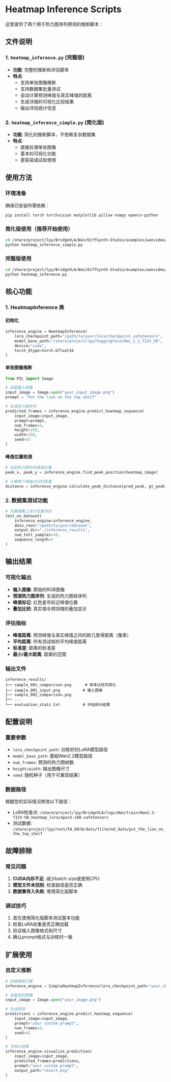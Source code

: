 # Heatmap Inference Scripts

这里提供了两个用于热力图序列预测的推断脚本：

## 文件说明

### 1. `heatmap_inference.py` (完整版)
- **功能**: 完整的推断和评估脚本
- **特点**:
  - 支持单张图像推断
  - 支持数据集批量测试
  - 自动计算预测峰值与真实峰值的距离
  - 生成详细的可视化比较结果
  - 输出评估统计信息

### 2. `heatmap_inference_simple.py` (简化版)
- **功能**: 简化的推断脚本，不依赖复杂数据集
- **特点**:
  - 直接处理单张图像
  - 基本的可视化功能
  - 更容易调试和使用

## 使用方法

### 环境准备
确保已安装所需依赖：
```bash
pip install torch torchvision matplotlib pillow numpy opencv-python
```

### 简化版使用（推荐开始使用）

```bash
cd /share/project/lpy/BridgeVLA/Wan/DiffSynth-Studio/examples/wanvideo/model_inference
python heatmap_inference_simple.py
```

### 完整版使用

```bash
cd /share/project/lpy/BridgeVLA/Wan/DiffSynth-Studio/examples/wanvideo/model_inference
python heatmap_inference.py
```

## 核心功能

### 1. HeatmapInference 类

#### 初始化
```python
inference_engine = HeatmapInference(
    lora_checkpoint_path="/path/to/your/lora/checkpoint.safetensors",
    model_base_path="/share/project/lpy/huggingface/Wan_2_2_TI2V_5B",
    device="cuda",
    torch_dtype=torch.bfloat16
)
```

#### 单张图像推断
```python
from PIL import Image

# 加载输入图像
input_image = Image.open("your_input_image.png")
prompt = "Put the lion on the top shelf"

# 生成热力图序列
predicted_frames = inference_engine.predict_heatmap_sequence(
    input_image=input_image,
    prompt=prompt,
    num_frames=5,
    height=256,
    width=256,
    seed=42
)
```

#### 峰值位置检测
```python
# 找到热力图中的峰值位置
peak_x, peak_y = inference_engine.find_peak_position(heatmap_image)

# 计算两个峰值之间的距离
distance = inference_engine.calculate_peak_distance(pred_peak, gt_peak)
```

### 2. 数据集测试功能

```python
# 在数据集上进行批量测试
test_on_dataset(
    inference_engine=inference_engine,
    data_root="/path/to/your/dataset",
    output_dir="./inference_results",
    num_test_samples=10,
    sequence_length=5
)
```

## 输出结果

### 可视化输出
- **输入图像**: 原始的RGB图像
- **预测热力图序列**: 生成的热力图帧序列
- **峰值标记**: 红色星号标记峰值位置
- **叠加比较**: 真实值与预测值的叠加显示

### 评估指标
- **峰值距离**: 预测峰值与真实峰值之间的欧几里得距离（像素）
- **平均距离**: 所有测试帧的平均峰值距离
- **标准差**: 距离的标准差
- **最小/最大距离**: 距离的范围

### 输出文件
```
inference_results/
├── sample_001_comparison.png      # 样本比较可视化
├── sample_001_input.png          # 输入图像
├── sample_002_comparison.png
├── ...
└── evaluation_stats.txt          # 评估统计结果
```

## 配置说明

### 重要参数
- `lora_checkpoint_path`: 训练好的LoRA模型路径
- `model_base_path`: 基础Wan2.2模型路径
- `num_frames`: 预测的热力图帧数
- `height/width`: 输出图像尺寸
- `seed`: 随机种子（用于可重现结果）

### 数据路径
根据您的实际情况修改以下路径：
- LoRA检查点: `/share/project/lpy/BridgeVLA/logs/Wan/train/Wan2.2-TI2V-5B_heatmap_lora/epoch-100.safetensors`
- 测试数据: `/share/project/lpy/test/FA_DATA/data/filtered_data/put_the_lion_on_the_top_shelf`

## 故障排除

### 常见问题
1. **CUDA内存不足**: 减少batch size或使用CPU
2. **模型文件未找到**: 检查路径是否正确
3. **数据集导入失败**: 使用简化版脚本

### 调试技巧
1. 首先使用简化版脚本测试基本功能
2. 检查LoRA权重是否正确加载
3. 验证输入图像格式和尺寸
4. 确认prompt格式与训练时一致

## 扩展使用

### 自定义推断
```python
# 创建推断引擎
inference_engine = SimpleHeatmapInference(lora_checkpoint_path="your_checkpoint.safetensors")

# 加载您的图像
input_image = Image.open("your_image.png")

# 生成预测
predictions = inference_engine.predict_heatmap_sequence(
    input_image=input_image,
    prompt="your custom prompt",
    num_frames=5,
    seed=42
)

# 可视化结果
inference_engine.visualize_prediction(
    input_image=input_image,
    predicted_frames=predictions,
    prompt="your custom prompt",
    output_path="result.png"
)
```